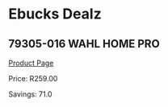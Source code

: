 
# Ebucks Dealz
## 79305-016 WAHL HOME PRO
[Product Page](https://www.ebucks.com/web/shop/productSelected.do?prodId=1191161948&catId=1186081080)

Price: R259.00

Savings: 71.0


	